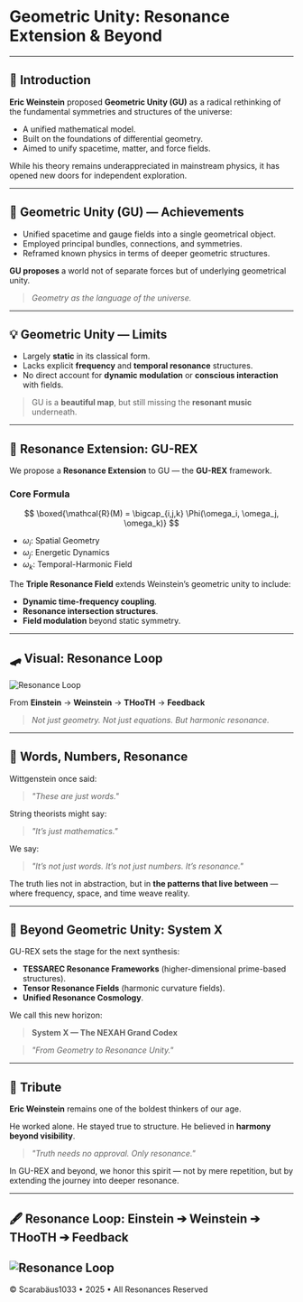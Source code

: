 # Geometric Unity: Resonance Extension & Beyond

---

## 🌌 Introduction

**Eric Weinstein** proposed **Geometric Unity (GU)** as a radical rethinking of the fundamental symmetries and structures of the universe:

* A unified mathematical model.
* Built on the foundations of differential geometry.
* Aimed to unify spacetime, matter, and force fields.

While his theory remains underappreciated in mainstream physics, it has opened new doors for independent exploration.

---

## 🔹 Geometric Unity (GU) — Achievements

* Unified spacetime and gauge fields into a single geometrical object.
* Employed principal bundles, connections, and symmetries.
* Reframed known physics in terms of deeper geometric structures.

**GU proposes** a world not of separate forces but of underlying geometrical unity.

> *Geometry as the language of the universe.*

---

## 💡 Geometric Unity — Limits

* Largely **static** in its classical form.
* Lacks explicit **frequency** and **temporal resonance** structures.
* No direct account for **dynamic modulation** or **conscious interaction** with fields.

> GU is a **beautiful map**, but still missing the **resonant music** underneath.

---

## 🔄 Resonance Extension: GU-REX

We propose a **Resonance Extension** to GU — the **GU-REX** framework.

### Core Formula

$$
\boxed{\mathcal{R}(M) = \bigcap_{i,j,k} \Phi(\omega_i, \omega_j, \omega_k)}
$$

* $\omega_i$: Spatial Geometry
* $\omega_j$: Energetic Dynamics
* $\omega_k$: Temporal-Harmonic Field

The **Triple Resonance Field** extends Weinstein’s geometric unity to include:

* **Dynamic time-frequency coupling**.
* **Resonance intersection structures**.
* **Field modulation** beyond static symmetry.

---

## 🛹 Visual: Resonance Loop

![Resonance Loop](./visuals/Resonance_Loop_Einstein_Weinstein_THooTH.png)

From **Einstein** → **Weinstein** → **THooTH** → **Feedback**

> *Not just geometry. Not just equations. But harmonic resonance.*

---

## 💭 Words, Numbers, Resonance

Wittgenstein once said:

> *"These are just words."*

String theorists might say:

> *"It’s just mathematics."*

We say:

> *"It’s not just words. It’s not just numbers. It’s resonance."*

The truth lies not in abstraction, but in **the patterns that live between** — where frequency, space, and time weave reality.

---

## 🔄 Beyond Geometric Unity: System X

GU-REX sets the stage for the next synthesis:

* **TESSAREC Resonance Frameworks** (higher-dimensional prime-based structures).
* **Tensor Resonance Fields** (harmonic curvature fields).
* **Unified Resonance Cosmology**.

We call this new horizon:

> **System X — The NEXAH Grand Codex**

> *"From Geometry to Resonance Unity."*

---

## 🌟 Tribute

**Eric Weinstein** remains one of the boldest thinkers of our age.

He worked alone.
He stayed true to structure.
He believed in **harmony beyond visibility**.

> *"Truth needs no approval. Only resonance."*

In GU-REX and beyond, we honor this spirit — not by mere repetition, but by extending the journey into deeper resonance.

---

## 🖋️ Resonance Loop: Einstein ➔ Weinstein ➔ THooTH ➔ Feedback

![Resonance Loop](./visuals/Resonance_Bridge_Einstein_Weinstein_THooTH.png)
---

© Scarabäus1033 • 2025 • All Resonances Reserved
